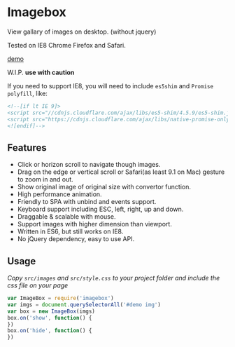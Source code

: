 # Imagebox

View gallary of images on desktop. (without jquery)

Tested on IE8 Chrome Firefox and Safari.

[demo](https://chemzqm.github.io/imagebox/)

W.I.P. **use with caution**

If you need to support IE8, you will need to include `es5shim` and `Promise polyfill`, like:

``` html
<!--[if lt IE 9]>
<script src="//cdnjs.cloudflare.com/ajax/libs/es5-shim/4.5.9/es5-shim.js"></script>
<script src="https://cdnjs.cloudflare.com/ajax/libs/native-promise-only/0.8.1/npo.js"></script>
<![endif]-->
```

## Features

* Click or horizon scroll to navigate though images.
* Drag on the edge or vertical scroll or Safari(as least 9.1 on Mac) gesture to zoom in and out.
* Show original image of original size with convertor function.
* High performance animation.
* Friendly to SPA with unbind and events support.
* Keyboard support including ESC, left, right, up and down.
* Draggable & scalable with mouse.
* Support images with higher dimension than viewport.
* Written in ES6, but still works on IE8.
* No jQuery dependency, easy to use API.

## Usage

_Copy `src/images` and `src/style.css` to your project folder and include the css file on your page_ 

``` js
var ImageBox = require('imagebox')
var imgs = document.querySelectorAll('#demo img')
var box = new ImageBox(imgs)
box.on('show', function() {
})
box.on('hide', function() {
})
```
